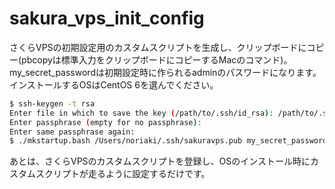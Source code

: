 # sakura_vps_init_config

さくらVPSの初期設定用のカスタムスクリプトを生成し、クリップボードにコピー(pbcopyは標準入力をクリップボードにコピーするMacのコマンド)。
my_secret_passwordは初期設定時に作られるadminのパスワードになります。インストールするOSはCentOS 6を選んでください。

```bash
$ ssh-keygen -t rsa
Enter file in which to save the key (/path/to/.ssh/id_rsa): /path/to/.ssh/sakuravps
Enter passphrase (empty for no passphrase):
Enter same passphrase again:
$ ./mkstartup.bash /Users/noriaki/.ssh/sakuravps.pub my_secret_password | pbcopy 
```
あとは、さくらVPSのカスタムスクリプトを登録し、OSのインストール時にカスタムスクリプトが走るように設定するだけです。
